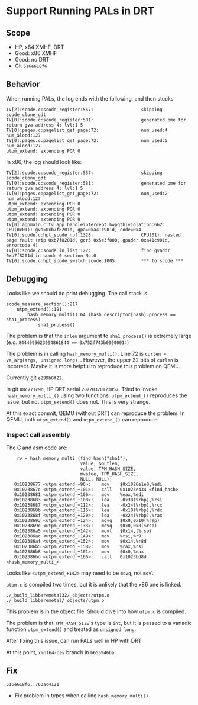 # Support Running PALs in DRT

## Scope
* HP, x64 XMHF, DRT
* Good: x86 XMHF
* Good: no DRT
* Git `516e618f6`

## Behavior
When running PALs, the log ends with the following, and then stucks
```
TV[2]:scode.c:scode_register:557:                  skipping scode_clone_gdt
TV[0]:scode.c:scode_register:581:                  generated pme for return gva address 4: lvl:1 5
TV[0]:pages.c:pagelist_get_page:72:                num_used:4 num_alocd:127
TV[0]:pages.c:pagelist_get_page:72:                num_used:5 num_alocd:127
utpm_extend: extending PCR 0
```

In x86, the log should look like:
```
TV[2]:scode.c:scode_register:557:                  skipping scode_clone_gdt
TV[0]:scode.c:scode_register:581:                  generated pme for return gva address 4: lvl:1 5
TV[0]:pages.c:pagelist_get_page:72:                num_used:2 num_alocd:127
utpm_extend: extending PCR 0
utpm_extend: extending PCR 0
utpm_extend: extending PCR 0
utpm_extend: extending PCR 0
TV[0]:appmain.c:tv_app_handleintercept_hwpgtblviolation:662: CPU(0x01): gva=0xb7f8201d, gpa=0xa41c901d, code=0x4
TV[0]:scode.c:hpt_scode_npf:1328:                  CPU(01): nested page fault!(rip 0xb7f8201d, gcr3 0x5e3f000, gpaddr 0xa41c901d, errorcode 4)
TV[0]:scode.c:scode_in_list:122:                   find gvaddr 0xb7f8201d in scode 0 section No.0
TV[0]:scode.c:hpt_scode_switch_scode:1005:         *** to scode ***
```

## Debugging

Looks like we should do print debugging. The call stack is

```
scode_measure_section():217
	utpm_extend():191
		hash_memory_multi():64 (hash_descriptor[hash].process == sha1_process)
			sha1_process()
```

The problem is that the `inlen` argument to `sha1_process()` is extremely large
(e.g. `8444095623094861844 == 0x752f743b00000014`)

The problem is in calling `hash_memory_multi()`. Line 72 is
`curlen = va_arg(args, unsigned long);`. However, the upper 32 bits of `curlen`
is incorrect. Maybe it is more helpful to reproduce this problem on QEMU.

Currently git `e299b8f22`.

In git `08c771c9d`, HP DRT serial `20220320173857`. Tried to invoke
`hash_memory_multi_()` using two functions. `utpm_extend_()` reproduces the
issue, but not `utpm_extend()` does not. This is very strange.

At this exact commit, QEMU (without DRT) can reproduce the problem. In QEMU,
both `utpm_extend()` and `utpm_extend_()` can reproduce.

### Inspect call assembly

The C and asm code are:
```
	rv = hash_memory_multi_(find_hash("sha1"),
							value, &outlen,
							value, TPM_HASH_SIZE,
							mvalue, TPM_HASH_SIZE,
							NULL, NULL);
   0x10238677 <utpm_extend_+96>:	mov    $0x1026e1e0,%edi
   0x1023867c <utpm_extend_+101>:	call   0x1023e434 <find_hash>
   0x10238681 <utpm_extend_+106>:	mov    %eax,%edi
   0x10238683 <utpm_extend_+108>:	lea    -0x38(%rbp),%rsi
   0x10238687 <utpm_extend_+112>:	lea    -0x24(%rbp),%rcx
   0x1023868b <utpm_extend_+116>:	lea    -0x10(%rbp),%rdx
   0x1023868f <utpm_extend_+120>:	lea    -0x24(%rbp),%rax
   0x10238693 <utpm_extend_+124>:	movq   $0x0,0x10(%rsp)
   0x1023869c <utpm_extend_+133>:	movq   $0x0,0x8(%rsp)
   0x102386a5 <utpm_extend_+142>:	movl   $0x14,(%rsp)
   0x102386ac <utpm_extend_+149>:	mov    %rsi,%r9
   0x102386af <utpm_extend_+152>:	mov    $0x14,%r8d
   0x102386b5 <utpm_extend_+158>:	mov    %rax,%rsi
   0x102386b8 <utpm_extend_+161>:	mov    $0x0,%eax
   0x102386bd <utpm_extend_+166>:	call   0x1023bd8d <hash_memory_multi_>
```

Looks like `<utpm_extend_+142>` may need to be `movq`, not `movl`

`utpm.c` is compiled two times, but it is unlikely that the x86 one is linked.
```
./_build_libbaremetal32/_objects/utpm.o
./_build_libbaremetal/_objects/utpm.o
```

This problem is in the object file. Should dive into how `utpm.c` is compiled.

The problem is that `TPM_HASH_SIZE`'s type is `int`, but it is passed to a
variadic function `utpm_extend()` and treated as `unsigned long`.

After fixing this issue, can run PALs well in HP with DRT

At this point, `xmhf64-dev` branch in `b655946ba`.

## Fix

`516e618f6..763ac4121`
* Fix problem in types when calling `hash_memory_multi()`

